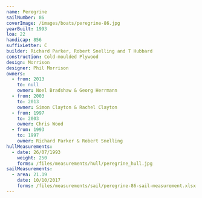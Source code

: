 ```yaml
---
name: Peregrine
sailNumber: 86
coverImage: /images/boats/peregrine-86.jpg
yearBuilt: 1993
loa: 22
handicap: 856
suffixLetter: C
builder: Richard Parker, Robert Snelling and T Hubbard
construction: Cold-moulded Plywood
design: Morrison
designer: Phil Morrison
owners:
  - from: 2013
    to: null
    owner: Noel Bradshaw & Georg Herrmann
  - from: 2003
    to: 2013
    owner: Simon Clayton & Rachel Clayton
  - from: 1997
    to: 2003
    owner: Chris Wood
  - from: 1993
    to: 1997
    owner: Richard Parker & Robert Snelling
hullMeasurements:
  - date: 26/07/1993
    weight: 250
    forms: /files/measurements/hull/peregrine_hull.jpg
sailMeasurements:
  - area: 21.19
    date: 10/10/2017
    forms: /files/measurements/sail/peregrine-86-sail-measurement.xlsx
---
```

